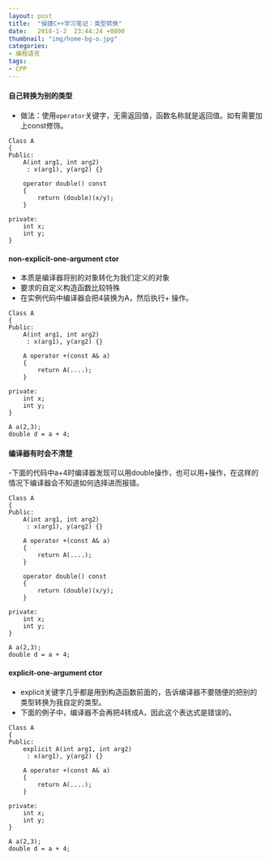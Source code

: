 ```yaml
---
layout: post
title:  "侯捷C++学习笔记：类型转换"
date:   2018-1-2  23:44:24 +0800
thumbnail: "img/home-bg-o.jpg"
categories: 
- 编程语言
tags:
- CPP
---
```


#### 自己转换为别的类型
- 做法：使用`operator`关键字，无需返回值，函数名称就是返回值。如有需要加上const修饰。

<!--more-->

```
Class A
{
Public:
    A(int arg1, int arg2) 
     : x(arg1), y(arg2) {}
    
    operator double() const
    {
        return (double)(x/y);
    }
    
private:
    int x;
    int y;
}

```

#### non-explicit-one-argument ctor
- 本质是编译器将别的对象转化为我们定义的对象
- 要求的自定义构造函数比较特殊
- 在实例代码中编译器会把4装换为A，然后执行+ 操作。

```
Class A
{
Public:
    A(int arg1, int arg2) 
     : x(arg1), y(arg2) {}
    
    A operator +(const A& a) 
    {
        return A(....);
    }
    
private:
    int x;
    int y;
}

A a(2,3);
double d = a + 4;

```

#### 编译器有时会不清楚

-下面的代码中a+4时编译器发现可以用double操作，也可以用+操作，在这样的情况下编译器会不知道如何选择进而报错。

```
Class A
{
Public:
    A(int arg1, int arg2) 
     : x(arg1), y(arg2) {}
    
    A operator +(const A& a) 
    {
        return A(....);
    }
    
    operator double() const
    {
        return (double)(x/y);
    }
    
private:
    int x;
    int y;
}

A a(2,3);
double d = a + 4;

```

#### explicit-one-argument ctor
- explicit关键字几乎都是用到构造函数前面的，告诉编译器不要随便的把别的类型转换为我自定的类型。
- 下面的例子中，编译器不会再把4转成A，因此这个表达式是错误的。

```
Class A
{
Public:
    explicit A(int arg1, int arg2) 
     : x(arg1), y(arg2) {}
    
    A operator +(const A& a) 
    {
        return A(....);
    }
    
private:
    int x;
    int y;
}

A a(2,3);
double d = a + 4;

```